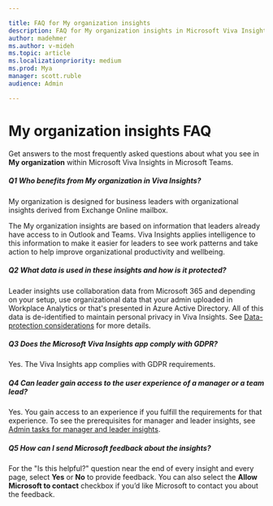 ```yaml
---

title: FAQ for My organization insights
description: FAQ for My organization insights in Microsoft Viva Insights
author: madehmer
ms.author: v-mideh
ms.topic: article
ms.localizationpriority: medium 
ms.prod: Mya
manager: scott.ruble
audience: Admin

---
```


# My organization insights FAQ

Get answers to the most frequently asked questions about what you see in **My organization** within Microsoft Viva Insights in Microsoft Teams.

##### Q1 Who benefits from My organization in Viva Insights?

My organization is designed for business leaders with organizational insights derived from Exchange Online mailbox.

The My organization insights are based on information that leaders already have access to in Outlook and Teams. Viva Insights applies intelligence to this information to make it easier for leaders to see work patterns and take action to help improve organizational productivity and wellbeing.

##### Q2 What data is used in these insights and how is it protected?

Leader insights use collaboration data from Microsoft 365 and depending on your setup, use organizational data that your admin uploaded in Workplace Analytics or that's presented in Azure Active Directory. All of this data is de-identified to maintain personal privacy in Viva Insights. See [Data-protection considerations](../privacy/data-protection-considerations.md) for more details.

##### Q3 Does the Microsoft Viva Insights app comply with GDPR? 

Yes. The Viva Insights app complies with GDPR requirements.

##### Q4 Can leader gain access to the user experience of a manager or a team lead?

Yes. You gain access to an experience if you fulfill the requirements for that experience. To see the prerequisites for manager and leader insights, see [Admin tasks for manager and leader insights](../setup/ml-insights-setup.md).

##### Q5 How can I send Microsoft feedback about the insights?

For the "Is this helpful?" question near the end of every insight and every page, select **Yes** or **No** to provide feedback. You can also select the **Allow Microsoft to contact** checkbox if you’d like Microsoft to contact you about the feedback.
